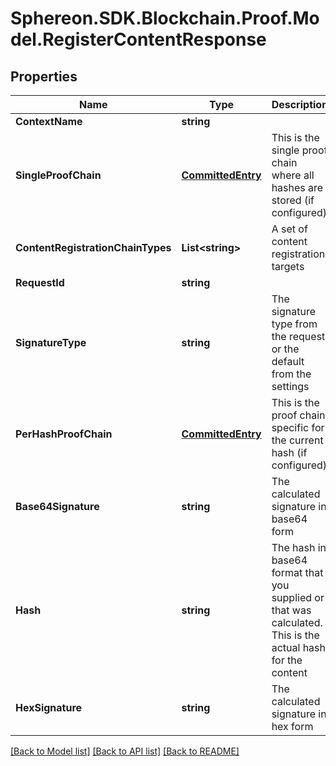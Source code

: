 # Sphereon.SDK.Blockchain.Proof.Model.RegisterContentResponse
## Properties

Name | Type | Description | Notes
------------ | ------------- | ------------- | -------------
**ContextName** | **string** |  | 
**SingleProofChain** | [**CommittedEntry**](CommittedEntry.md) | This is the single proof chain where all hashes are stored (if configured) | [optional] 
**ContentRegistrationChainTypes** | **List&lt;string&gt;** | A set of content registration targets | [optional] 
**RequestId** | **string** |  | [optional] 
**SignatureType** | **string** | The signature type from the request or the default from the settings | 
**PerHashProofChain** | [**CommittedEntry**](CommittedEntry.md) | This is the proof chain specific for the current hash (if configured) | [optional] 
**Base64Signature** | **string** | The calculated signature in base64 form | 
**Hash** | **string** | The hash in base64 format that you supplied or that was calculated. This is the actual hash for the content | 
**HexSignature** | **string** | The calculated signature in hex form | 

[[Back to Model list]](../README.md#documentation-for-models) [[Back to API list]](../README.md#documentation-for-api-endpoints) [[Back to README]](../README.md)

